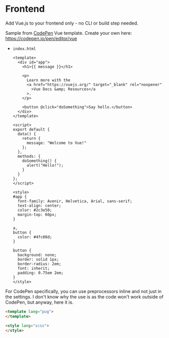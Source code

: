 # Frontend

Add Vue.js to your frontend only - no CLI or build step needed.

Sample from [CodePen](https://codepen.io) Vue template. Create your own here: https://codepen.io/pen/editor/vue

- `index.html`
    ```vue
    <template>
      <div id="app">
        <h1>{{ message }}</h1>

        <p>
          Learn more with the
          <a href="https://vuejs.org/" target="_blank" rel="noopener"
            >Vue Docs &amp; Resources</a
          >.
        </p>

        <button @click="doSomething">Say hello.</button>
      </div>
    </template>

    <script>
    export default {
      data() {
        return {
          message: "Welcome to Vue!"
        };
      },
      methods: {
        doSomething() {
          alert("Hello!");
        }
      }
    };
    </script>

    <style>
    #app {
      font-family: Avenir, Helvetica, Arial, sans-serif;
      text-align: center;
      color: #2c3e50;
      margin-top: 60px;
    }

    a,
    button {
      color: #4fc08d;
    }

    button {
      background: none;
      border: solid 1px;
      border-radius: 2em;
      font: inherit;
      padding: 0.75em 2em;
    }
    </style>
    ```
    
For CodePen specifically, you can use preprocessors inline and not just in the settings. I don't know why the use is as the code won't work outside of CodePen, but anyway, here it is.

```html
<template lang="pug">
</template>

<style lang="scss">
</style>
```
